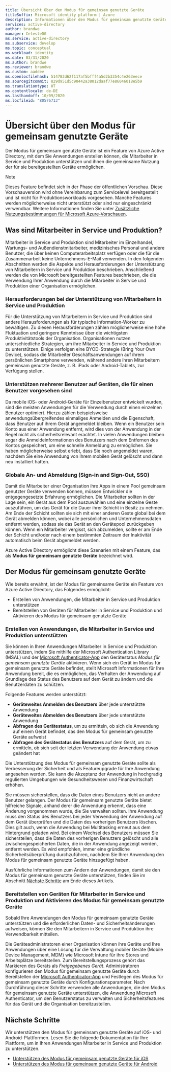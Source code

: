 ```yaml
---
title: Übersicht über den Modus für gemeinsam genutzte Geräte
titleSuffix: Microsoft identity platform | Azure
description: Informationen über den Modus für gemeinsam genutzte Geräte, der Mitarbeitern in Service und Produktion die gemeinsame Nutzung von Geräten ermöglicht.
services: active-directory
author: brandwe
manager: CelesteDG
ms.service: active-directory
ms.subservice: develop
ms.topic: conceptual
ms.workload: identity
ms.date: 03/31/2020
ms.author: brandwe
ms.reviewer: brandwe
ms.custom: aaddev
ms.openlocfilehash: 514782d62f117af5bfff4a5d2b3354c4e263eece
ms.sourcegitcommit: 829d951d5c90442a38012daaf77e86046018e5b9
ms.translationtype: HT
ms.contentlocale: de-DE
ms.lasthandoff: 10/09/2020
ms.locfileid: "80576713"
---
```

# <a name="overview-of-shared-device-mode"></a>Übersicht über den Modus für gemeinsam genutzte Geräte

Der Modus für gemeinsam genutzte Geräte ist ein Feature von Azure Active Directory, mit dem Sie Anwendungen erstellen können, die Mitarbeiter in Service und Produktion unterstützen und ihnen die gemeinsame Nutzung der für sie bereitgestellten Geräte ermöglichen.

> [!NOTE]
> Dieses Feature befindet sich in der Phase der öffentlichen Vorschau.
> Diese Vorschauversion wird ohne Vereinbarung zum Servicelevel bereitgestellt und ist nicht für Produktionsworkloads vorgesehen. Manche Features werden möglicherweise nicht unterstützt oder sind nur eingeschränkt verwendbar.
> Weitere Informationen finden Sie unter [Zusätzliche Nutzungsbestimmungen für Microsoft Azure-Vorschauen](https://azure.microsoft.com/support/legal/preview-supplemental-terms/).

## <a name="what-are-firstline-workers"></a>Was sind Mitarbeiter in Service und Produktion?

Mitarbeiter in Service und Produktion sind Mitarbeiter im Einzelhandel, Wartungs- und Außendienstmitarbeiter, medizinisches Personal und andere Benutzer, die über keinen Computerarbeitsplatz verfügen oder die für die Zusammenarbeit keine Unternehmens-E-Mail verwenden. In den folgenden Abschnitten werden die Aspekte und Herausforderungen der Unterstützung von Mitarbeitern in Service und Produktion beschrieben. Anschließend werden die von Microsoft bereitgestellten Features beschrieben, die die Verwendung Ihrer Anwendung durch die Mitarbeiter in Service und Produktion einer Organisation ermöglichen.

### <a name="challenges-of-supporting-firstline-workers"></a>Herausforderungen bei der Unterstützung von Mitarbeitern in Service und Produktion

Für die Unterstützung von Mitarbeitern in Service und Produktion sind andere Herausforderungen als für typische Information-Worker zu bewältigen. Zu diesen Herausforderungen zählen möglicherweise eine hohe Fluktuation und geringere Kenntnisse über die wichtigsten Produktivitätstools der Organisation. Organisationen nutzen unterschiedliche Strategien, um ihre Mitarbeiter in Service und Produktion zu unterstützen. Einige verfolgen eine BYOD-Strategie (Bring Your Own Device), sodass die Mitarbeiter Geschäftsanwendungen auf ihrem persönlichen Smartphone verwenden, während andere ihren Mitarbeitern gemeinsam genutzte Geräte, z. B. iPads oder Android-Tablets, zur Verfügung stellen.

### <a name="supporting-multiple-users-on-devices-designed-for-one-user"></a>Unterstützen mehrerer Benutzer auf Geräten, die für einen Benutzer vorgesehen sind

Da mobile iOS- oder Android-Geräte für Einzelbenutzer entwickelt wurden, sind die meisten Anwendungen für die Verwendung durch einen einzelnen Benutzer optimiert. Hierzu zählen beispielsweise anwendungsübergreifendes einmaliges Anmelden und die Eigenschaft, dass Benutzer auf ihrem Gerät angemeldet bleiben. Wenn ein Benutzer sein Konto aus einer Anwendung entfernt, wird dies von der Anwendung in der Regel nicht als sicherheitsrelevant erachtet. In vielen Anwendungen bleiben sogar die Anmeldeinformationen des Benutzers nach dem Entfernen des Kontos gespeichert, um eine schnelle Anmeldung zu ermöglichen. Sie haben möglicherweise selbst erlebt, dass Sie noch angemeldet waren, nachdem Sie eine Anwendung von Ihrem mobilen Gerät gelöscht und dann neu installiert hatten.

### <a name="global-sign-in-and-sign-out-sso"></a>Globale An- und Abmeldung (Sign-in and Sign-Out, SSO)

Damit die Mitarbeiter einer Organisation ihre Apps in einem Pool gemeinsam genutzter Geräte verwenden können, müssen Entwickler die entgegengesetzte Erfahrung ermöglichen. Die Mitarbeiter sollten in der Lage sein, ein Gerät aus dem Pool auszuwählen und eine einzelne Geste auszuführen, um das Gerät für die Dauer ihrer Schicht in Besitz zu nehmen. Am Ende der Schicht sollten sie sich mit einer anderen Geste global bei dem Gerät abmelden können, wobei alle persönlichen und Unternehmensdaten entfernt werden, sodass sie das Gerät an den Gerätepool zurückgeben können. Wenn ein Mitarbeiter vergisst, sich abzumelden, sollte er am Ende der Schicht und/oder nach einem bestimmten Zeitraum der Inaktivität automatisch beim Gerät abgemeldet werden.

Azure Active Directory ermöglicht diese Szenarien mit einem Feature, das als **Modus für gemeinsam genutzte Geräte** bezeichnet wird.

## <a name="introducing-shared-device-mode"></a>Der Modus für gemeinsam genutzte Geräte

Wie bereits erwähnt, ist der Modus für gemeinsame Geräte ein Feature von Azure Active Directory, das Folgendes ermöglicht:

* Erstellen von Anwendungen, die Mitarbeiter in Service und Produktion unterstützen
* Bereitstellen von Geräten für Mitarbeiter in Service und Produktion und Aktivieren des Modus für gemeinsam genutzte Geräte

### <a name="build-applications-that-support-firstline-workers"></a>Erstellen von Anwendungen, die Mitarbeiter in Service und Produktion unterstützen

Sie können in Ihren Anwendungen Mitarbeiter in Service und Produktion unterstützen, indem Sie mithilfe der Microsoft Authentication Library (MSAL) und der [Microsoft Authenticator-App](../user-help/user-help-auth-app-overview.md) den Gerätestatus *Modus für gemeinsam genutzte Geräte* aktivieren. Wenn sich ein Gerät im Modus für gemeinsam genutzte Geräte befindet, stellt Microsoft Informationen für Ihre Anwendung bereit, die es ermöglichen, das Verhalten der Anwendung auf Grundlage des Status des Benutzers auf dem Gerät zu ändern und die Benutzerdaten zu schützen.

Folgende Features werden unterstützt:

* **Geräteweites Anmelden des Benutzers** über jede unterstützte Anwendung
* **Geräteweites Abmelden des Benutzers** über jede unterstützte Anwendung
* **Abfragen des Gerätestatus**, um zu ermitteln, ob sich die Anwendung auf einem Gerät befindet, das den Modus für gemeinsam genutzte Geräte aufweist
* **Abfragen des Gerätestatus des Benutzers** auf dem Gerät, um zu ermitteln, ob sich seit der letzten Verwendung der Anwendung etwas geändert hat

Die Unterstützung des Modus für gemeinsam genutzte Geräte sollte als Verbesserung der Sicherheit und als Featureupgrade für Ihre Anwendung angesehen werden. Sie kann die Akzeptanz der Anwendung in hochgradig regulierten Umgebungen wie Gesundheitswesen und Finanzwirtschaft erhöhen.

Sie müssen sicherstellen, dass die Daten eines Benutzers nicht an andere Benutzer gelangen. Der Modus für gemeinsam genutzte Geräte bietet hilfreiche Signale, anhand derer die Anwendung erkennt, dass eine Änderung vorgenommen wurde, die Sie verwalten sollten. Ihre Anwendung muss den Status des Benutzers bei jeder Verwendung der Anwendung auf dem Gerät überprüfen und die Daten des vorherigen Benutzers löschen. Dies gilt auch, wenn die Anwendung bei Multitasking erneut aus dem Hintergrund geladen wird. Bei einem Wechsel des Benutzers müssen Sie sicherstellen, dass die Daten des vorherigen Benutzers gelöscht und alle zwischengespeicherten Daten, die in der Anwendung angezeigt werden, entfernt werden. Es wird empfohlen, immer eine gründliche Sicherheitsüberprüfung durchzuführen, nachdem Sie Ihrer Anwendung den Modus für gemeinsam genutzte Geräte hinzugefügt haben.

Ausführliche Informationen zum Ändern der Anwendungen, damit sie den Modus für gemeinsam genutzte Geräte unterstützen, finden Sie im Abschnitt [Nächste Schritte](#next-steps) am Ende dieses Artikels.

### <a name="deploy-devices-to-firstline-workers-and-turn-on-shared-device-mode"></a>Bereitstellen von Geräten für Mitarbeiter in Service und Produktion und Aktivieren des Modus für gemeinsam genutzte Geräte

Sobald Ihre Anwendungen den Modus für gemeinsam genutzte Geräte unterstützen und die erforderlichen Daten- und Sicherheitsänderungen aufweisen, können Sie den Mitarbeitern in Service und Produktion ihre Verwendbarkeit mitteilen.

Die Geräteadministratoren einer Organisation können ihre Geräte und Ihre Anwendungen über eine Lösung für die Verwaltung mobiler Geräte (Mobile Device Management, MDM) wie Microsoft Intune für ihre Stores und Arbeitsplätze bereitstellen. Zum Bereitstellungsprozess gehört das Markieren des Geräts als *Freigegebenes Gerät*. Administratoren konfigurieren den Modus für gemeinsam genutzte Geräte durch Bereitstellen der [Microsoft Authenticator-App](../user-help/user-help-auth-app-overview.md) und Festlegen des Modus für gemeinsam genutzte Geräte durch Konfigurationsparameter. Nach Durchführung dieser Schritte verwenden alle Anwendungen, die den Modus für gemeinsam genutzte Geräte unterstützen, die Anwendung Microsoft Authenticator, um den Benutzerstatus zu verwalten und Sicherheitsfeatures für das Gerät und die Organisation bereitzustellen.

## <a name="next-steps"></a>Nächste Schritte

Wir unterstützen den Modus für gemeinsam genutzte Geräte auf iOS- und Android-Plattformen. Lesen Sie die folgende Dokumentation für Ihre Plattform, um in Ihren Anwendungen Mitarbeiter in Service und Produktion zu unterstützen.

* [Unterstützen des Modus für gemeinsam genutzte Geräte für iOS](msal-ios-shared-devices.md)
* [Unterstützen des Modus für gemeinsam genutzte Geräte für Android](msal-android-shared-devices.md)
